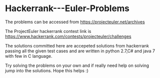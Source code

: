 # Hackerrank---Euler-Problems

The problems can be accessed from 
  https://projecteuler.net/archives

The ProjectEuler hackerrank contest link is
  https://www.hackerrank.com/contests/projecteuler/challenges
  
The solutions committed here are accepeted solutions from hackerrank passing all the given test cases and are written in python 2.7,C# and java 7 with few in C language.

Try solving the problems on your own and if really need help on solving jump into the solutions. Hope this helps :)
